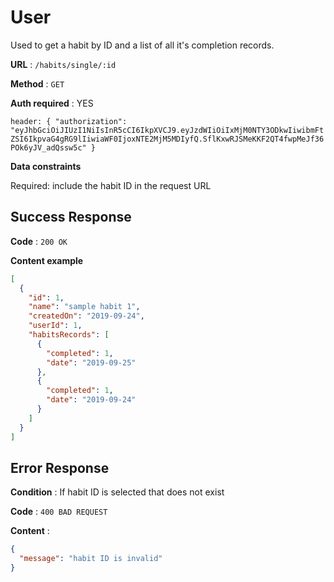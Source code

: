 # User

Used to get a habit by ID and a list of all it's completion records.

**URL** : `/habits/single/:id`

**Method** : `GET`

**Auth required** : YES

`header: {
  "authorization": "eyJhbGciOiJIUzI1NiIsInR5cCI6IkpXVCJ9.eyJzdWIiOiIxMjM0NTY3ODkwIiwibmFtZSI6IkpvaG4gRG9lIiwiaWF0IjoxNTE2MjM5MDIyfQ.SflKxwRJSMeKKF2QT4fwpMeJf36POk6yJV_adQssw5c"
}`

**Data constraints**

Required: include the habit ID in the request URL

## Success Response

**Code** : `200 OK`

**Content example**

```json
[
  {
    "id": 1,
    "name": "sample habit 1",
    "createdOn": "2019-09-24",
    "userId": 1,
    "habitsRecords": [
      {
        "completed": 1,
        "date": "2019-09-25"
      },
      {
        "completed": 1,
        "date": "2019-09-24"
      }
    ]
  }
]
```

## Error Response

**Condition** : If habit ID is selected that does not exist

**Code** : `400 BAD REQUEST`

**Content** :

```json
{
  "message": "habit ID is invalid"
}
```
